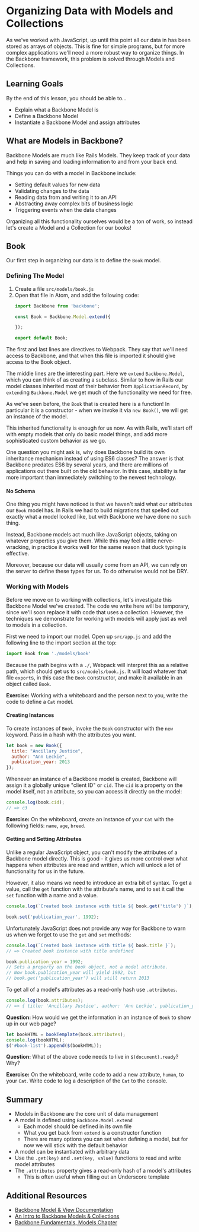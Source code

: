 # Organizing Data with Models and Collections

As we've worked with JavaScript, up until this point all our data in has been stored as arrays of objects. This is fine for simple programs, but for more complex applications we'll need a more robust way to organize things. In the Backbone framework, this problem is solved through Models and Collections.

## Learning Goals

By the end of this lesson, you should be able to...

- Explain what a Backbone Model is
- Define a Backbone Model
- Instantiate a Backbone Model and assign attributes

## What are Models in Backbone?

Backbone Models are much like Rails Models. They keep track of your data and help in saving and loading information to and from your back end.

Things you can do with a model in Backbone include:
- Setting default values for new data
- Validating changes to the data
- Reading data from and writing it to an API
- Abstracting away complex bits of business logic
- Triggering events when the data changes

Organizing all this functionality ourselves would be a ton of work, so instead let's create a Model and a Collection for our books!

## Book

Our first step in organizing our data is to define the `Book` model.

### Defining The Model

1. Create a file `src/models/book.js`
1. Open that file in Atom, and add the following code:
    ```javascript
    import Backbone from 'backbone';

    const Book = Backbone.Model.extend({

    });

    export default Book;
    ```

The first and last lines are directives to Webpack. They say that we'll need access to Backbone, and that when this file is imported it should give access to the Book object.

The middle lines are the interesting part. Here we `extend` `Backbone.Model`, which you can think of as creating a subclass. Similar to how in Rails our model classes inherited most of their behavior from `ApplicationRecord`, by `extend`ing `Backbone.Model` we get much of the functionality we need for free.

As we've seen before, the `Book` that is created here is a function! In particular it is a constructor - when we invoke it via `new Book()`, we will get an instance of the model.

This inherited functionality is enough for us now. As with Rails, we'll start off with empty models that only do basic model things, and add more sophisticated custom behavior as we go.

One question you might ask is, why does Backbone build its own inheritance mechanism instead of using ES6 classes? The answer is that Backbone predates ES6 by several years, and there are millions of applications out there built on the old behavior. In this case, stability is far more important than immediately switching to the newest technology.

#### No Schema

One thing you might have noticed is that we haven't said what our attributes our `Book` model has. In Rails we had to build migrations that spelled out exactly what a model looked like, but with Backbone we have done no such thing.

Instead, Backbone models act much like JavaScript objects, taking on whatever properties you give them. While this may feel a little nerve-wracking, in practice it works well for the same reason that duck typing is effective.

Moreover, because our data will usually come from an API, we can rely on the server to define these types for us. To do otherwise would not be DRY.

### Working with Models

Before we move on to working with collections, let's investigate this Backbone Model we've created. The code we write here will be temporary, since we'll soon replace it with code that uses a collection. However, the techniques we demonstrate for working with models will apply just as well to models in a collection.

First we need to import our model. Open up `src/app.js` and add the following line to the import section at the top:

```javascript
import Book from './models/book'
```

Because the path begins with a `./`, Webpack will interpret this as a relative path, which should get us to `src/models/book.js`. It will load whatever that file `export`s, in this case the `Book` constructor, and make it available in an object called `Book`.

**Exercise:** Working with a whiteboard and the person next to you, write the code to define a `Cat` model.

#### Creating Instances

To create instances of `Book`, invoke the `Book` constructor with the `new` keyword. Pass in a hash with the attributes you want.

```javascript
let book = new Book({
  title: "Ancillary Justice",
  author: "Ann Leckie",
  publication_year: 2013
});
```

Whenever an instance of a Backbone model is created, Backbone will assign it a globally unique "client ID" or `cid`. The `cid` is a property on the model itself, not an attribute, so you can access it directly on the model:

```javascript
console.log(book.cid);
// => c3
```

**Exercise:** On the whiteboard, create an instance of your `Cat` with the following fields: `name`, `age`, `breed`.

#### Getting and Setting Attributes

Unlike a regular JavaScript object, you can't modify the attributes of a Backbone model directly. This is good - it gives us more control over what happens when attributes are read and written, which will unlock a lot of functionality for us in the future.

However, it also means we need to introduce an extra bit of syntax. To get a value, call the `get` function with the attribute's name, and to set it call the `set` function with a name and a value.

```javascript
console.log(`Created book instance with title ${ book.get('title') }`);

book.set('publication_year', 1992);
```

Unfortunately JavaScript does not provide any way for Backbone to warn us when we forget to use the `get` and `set` methods:

```javascript
console.log(`Created book instance with title ${ book.title }`);
// => Created book instance with title undefined

book.publication_year = 1992;
// Sets a property on the book object, not a model attribute.
// Now book.publication_year will yield 1992, but
// book.get('publication_year') will still return 2013
```

To get all of a model's attributes as a read-only hash use `.attributes`.

```javascript
console.log(book.attributes);
// => { title: 'Ancillary Justice', author: 'Ann Leckie', publication_year: 2013 }
```

**Question:** How would we get the information in an instance of `Book` to show up in our web page?

```javascript
let bookHTML = bookTemplate(book.attributes);
console.log(bookHTML);
$('#book-list').append($(bookHTML));
```

**Question:** What of the above code needs to live in `$(document).ready`? Why?

**Exercise:** On the whiteboard, write code to add a new attribute, `human`, to your `Cat`. Write code to log a description of the `Cat` to the console.

## Summary

- Models in Backbone are the core unit of data management
- A model is defined using `Backbone.Model.extend`
    - Each model should be defined in its own file
    - What you get back from `extend` is a constructor function
    - There are many options you can set when defining a model, but for now we will stick with the default behavior
- A model can be instantiated with arbitrary data
- Use the `.get(key)` and `.set(key, value)` functions to read and write model attributes
- The `.attributes` property gives a read-only hash of a model's attributes
    - This is often useful when filling out an Underscore template

## Additional Resources

- [Backbone Model & View Documentation](http://backbonejs.org/#Model-View-separation)
- [An Intro to Backbone Models & Collections](http://liquidmedia.org/blog/2011/01/backbone-js-part-1/)
- [Backbone Fundamentals, Models Chapter](https://addyosmani.com/backbone-fundamentals/#models-1)
